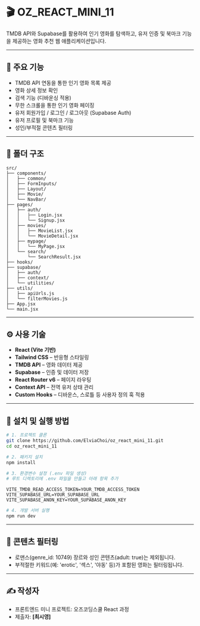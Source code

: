 # 🎬 OZ_REACT_MINI_11

TMDB API와 Supabase를 활용하여 인기 영화를 탐색하고, 유저 인증 및 북마크 기능을 제공하는 영화 추천 웹 애플리케이션입니다.

---

## 📌 주요 기능

- TMDB API 연동을 통한 인기 영화 목록 제공
- 영화 상세 정보 확인
- 검색 기능 (디바운싱 적용)
- 무한 스크롤을 통한 인기 영화 페이징
- 유저 회원가입 / 로그인 / 로그아웃 (Supabase Auth)
- 유저 프로필 및 북마크 기능
- 성인/부적절 콘텐츠 필터링

---

## 📁 폴더 구조

```
src/
├── components/
│   ├── common/
│   ├── FormInputs/
│   ├── Layout/
│   ├── Movie/
│   └── NavBar/
├── pages/
│   ├── auth/
│   │   ├── Login.jsx
│   │   └── Signup.jsx
│   ├── movies/
│   │   ├── MovieList.jsx
│   │   └── MovieDetail.jsx
│   ├── mypage/
│   │   └── MyPage.jsx
│   └── search/
│       └── SearchResult.jsx
├── hooks/
├── supabase/
│   ├── auth/
│   ├── context/
│   └── utilities/
├── utils/
│   ├── apiUrls.js
│   └── filterMovies.js
├── App.jsx
└── main.jsx
```

---

## ⚙️ 사용 기술

- **React (Vite 기반)**
- **Tailwind CSS** – 반응형 스타일링
- **TMDB API** – 영화 데이터 제공
- **Supabase** – 인증 및 데이터 저장
- **React Router v6** – 페이지 라우팅
- **Context API** – 전역 유저 상태 관리
- **Custom Hooks** – 디바운스, 스로틀 등 사용자 정의 훅 적용

---

## 💾 설치 및 실행 방법

```bash
# 1. 프로젝트 클론
git clone https://github.com/ElviaChoi/oz_react_mini_11.git
cd oz_react_mini_11

# 2. 패키지 설치
npm install

# 3. 환경변수 설정 (.env 파일 생성)
# 루트 디렉토리에 .env 파일을 만들고 아래 항목 추가
```

```
VITE_TMDB_READ_ACCESS_TOKEN=YOUR_TMDB_ACCESS_TOKEN
VITE_SUPABASE_URL=YOUR_SUPABASE_URL
VITE_SUPABASE_ANON_KEY=YOUR_SUPABASE_ANON_KEY
```

```bash
# 4. 개발 서버 실행
npm run dev
```

---

## 🚫 콘텐츠 필터링

- 로맨스(genre_id: 10749) 장르와 성인 콘텐츠(adult: true)는 제외됩니다.
- 부적절한 키워드(예: 'erotic', '섹스', '야동' 등)가 포함된 영화는 필터링됩니다.

---

## ✍️ 작성자

- 프론트엔드 미니 프로젝트: 오즈코딩스쿨 React 과정
- 제출자: **[최시영]**
